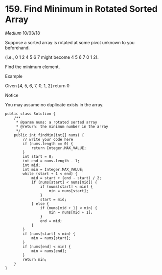 # 159. Find Minimum in Rotated Sorted Array
*Medium*
10/03/18

Suppose a sorted array is rotated at some pivot unknown to you beforehand.

(i.e., 0 1 2 4 5 6 7 might become 4 5 6 7 0 1 2).

Find the minimum element.

Example

Given [4, 5, 6, 7, 0, 1, 2] return 0

Notice

You may assume no duplicate exists in the array.

```
public class Solution {
    /**
     * @param nums: a rotated sorted array
     * @return: the minimum number in the array
     */
    public int findMin(int[] nums) {
        // write your code here
        if (nums.length == 0) {
            return Integer.MAX_VALUE;
        }
        int start = 0;
        int end = nums.length - 1;
        int mid;
        int min = Integer.MAX_VALUE;
        while (start + 1 < end) {
            mid = start + (end - start) / 2;
            if (nums[start] < nums[mid]) {
                if (nums[start] < min) {
                    min = nums[start];
                }
                start = mid;
            } else {
                if (nums[mid + 1] < min) {
                    min = nums[mid + 1];
                }
                end = mid;
            }
        }
        if (nums[start] < min) {
            min = nums[start];
        }
        if (nums[end] < min) {
            min = nums[end];
        }
        return min;
    }
}
```
